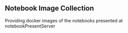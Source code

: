 Notebook Image Collection
-------------------------

Providing docker images of the notebooks presented at notebookPresentServer
